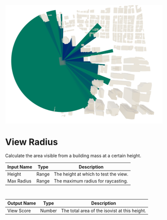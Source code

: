 <img src="preview.png" width="512">
            
# View Radius

Calculate the area visible from a building mass at a certain height.

|Input Name|Type|Description|
|---|---|---|
|Height|Range|The height at which to test the view.|
|Max Radius|Range|The maximum radius for raycasting.|


<br>

|Output Name|Type|Description|
|---|---|---|
|View Score|Number|The total area of the isovist at this height.|

